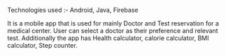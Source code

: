Technologies used :- Android, Java, Firebase

It is a mobile app that is used for mainly Doctor and Test reservation for a medical center. 
User can select a doctor as their preference and relevant test. 
Additionally the app has Health calculator, calorie calculator, BMI calculator, Step counter.
